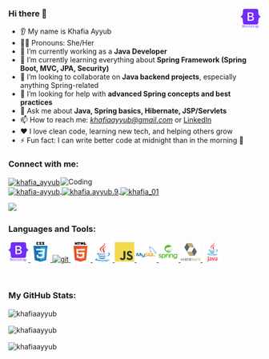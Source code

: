 
### Hi there 👋 <img align="right" src="https://raw.githubusercontent.com/devicons/devicon/master/icons/bootstrap/bootstrap-plain-wordmark.svg" alt="bootstrap" width="40" height="40"/>
* 👂 My name is Khafia Ayyub  
* 👨‍💻 Pronouns: She/Her  
* 🔭 I’m currently working as a **Java Developer**  
* 🌱 I’m currently learning everything about **Spring Framework (Spring Boot, MVC, JPA, Security)**  
* 🤝 I’m looking to collaborate on **Java backend projects**, especially anything Spring-related  
* 🤔 I’m looking for help with **advanced Spring concepts and best practices**  
* 💬 Ask me about **Java, Spring basics, Hibernate, JSP/Servlets**  
* 📫 How to reach me: *khafiaayyub@gmail.com* or [LinkedIn](https://www.linkedin.com/in/khafia-ayyub-1205a4181/)  
* ❤️ I love clean code, learning new tech, and helping others grow  
* ⚡ Fun fact: I can write better code at midnight than in the morning 🌙





<h3 align="left">Connect with me:</h3>
<p align="left">
  <img align="right" alt="Coding" width="400" src="https://media.giphy.com/media/MM9wZTpmDdrJffgyA1/giphy.gif">
  
  <a href="https://twitter.com/khafia_ayyub" target="blank">
    <img align="center" src="https://raw.githubusercontent.com/rahuldkjain/github-profile-readme-generator/master/src/images/icons/Social/twitter.svg" alt="khafia_ayyub" height="30" width="40" />
  </a>
  <a href="https://www.linkedin.com/in/khafia-ayyub-1205a4181/" target="blank">
    <img align="center" src="https://raw.githubusercontent.com/rahuldkjain/github-profile-readme-generator/master/src/images/icons/Social/linked-in-alt.svg" alt="khafia-ayyub" height="30" width="40" />
  </a>
  <a href="https://www.facebook.com/khafia.ayyub.9/" target="blank">
    <img align="center" src="https://raw.githubusercontent.com/rahuldkjain/github-profile-readme-generator/master/src/images/icons/Social/facebook.svg" alt="khafia.ayyub.9" height="30" width="40" />
  </a>
  <a href="https://instagram.com/khafia_01" target="blank">
    <img align="center" src="https://raw.githubusercontent.com/rahuldkjain/github-profile-readme-generator/master/src/images/icons/Social/instagram.svg" alt="khafia_01" height="30" width="40" />
  </a>
</p>

![](https://komarev.com/ghpvc/?username=khafiaayyub&style=flat-square)

<h3 align="left">Languages and Tools:</h3>
<p align="left"> 
  <a href="https://getbootstrap.com" target="_blank">
    <img src="https://raw.githubusercontent.com/devicons/devicon/master/icons/bootstrap/bootstrap-plain-wordmark.svg" alt="bootstrap" width="40" height="40"/>
  </a>
  <a href="https://www.w3schools.com/css/" target="_blank">
    <img src="https://raw.githubusercontent.com/devicons/devicon/master/icons/css3/css3-original-wordmark.svg" alt="css3" width="40" height="40"/>
  </a>
  <a href="https://git-scm.com/" target="_blank">
    <img src="https://www.vectorlogo.zone/logos/git-scm/git-scm-icon.svg" alt="git" width="40" height="40"/>
  </a>
  <a href="https://www.w3.org/html/" target="_blank">
    <img src="https://raw.githubusercontent.com/devicons/devicon/master/icons/html5/html5-original-wordmark.svg" alt="html5" width="40" height="40"/>
  </a>
  <a href="https://www.java.com" target="_blank">
    <img src="https://raw.githubusercontent.com/devicons/devicon/master/icons/java/java-original.svg" alt="java" width="40" height="40"/>
  </a>
  <a href="https://developer.mozilla.org/en-US/docs/Web/JavaScript" target="_blank">
    <img src="https://raw.githubusercontent.com/devicons/devicon/master/icons/javascript/javascript-original.svg" alt="javascript" width="40" height="40"/>
  </a>
  <a href="https://www.mysql.com/" target="_blank">
    <img src="https://raw.githubusercontent.com/devicons/devicon/master/icons/mysql/mysql-original-wordmark.svg" alt="mysql" width="40" height="40"/>
  </a>
  <a href="https://spring.io/projects/spring-boot" target="_blank">
    <img src="https://raw.githubusercontent.com/devicons/devicon/master/icons/spring/spring-original-wordmark.svg" alt="springboot" width="40" height="40"/>
  </a>
  <a href="https://hibernate.org/" target="_blank">
    <img src="https://raw.githubusercontent.com/devicons/devicon/master/icons/hibernate/hibernate-original-wordmark.svg" alt="hibernate" width="40" height="40"/>
  </a>
  <a href="https://www.oracle.com/java/" target="_blank">
    <img src="https://raw.githubusercontent.com/devicons/devicon/master/icons/java/java-original-wordmark.svg" alt="java" width="40" height="40"/>
  </a>


</p>

<br>
<h3 align="left">My GitHub Stats:</h3>
<p>
  <img align="center" src="https://github-readme-stats.vercel.app/api/top-langs?username=khafiaayyub&show_icons=true&locale=en&layout=compact&theme=dark" alt="khafiaayyub" />
</p>
<p>
  <img align="center" src="https://github-readme-stats.vercel.app/api?username=khafiaayyub&show_icons=true&locale=en&theme=dark" alt="khafiaayyub" />
</p>
<p>
  <img align="center" src="https://github-readme-streak-stats.herokuapp.com/?user=khafiaayyub&theme=dark" alt="khafiaayyub" />
</p>

